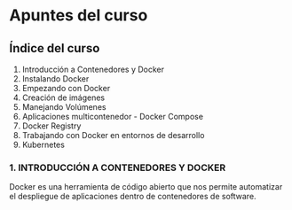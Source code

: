 # Apuntes del curso

## Índice del curso
1. Introducción a Contenedores y Docker
2. Instalando Docker
3. Empezando con Docker
4. Creación de imágenes
5. Manejando Volúmenes
6. Aplicaciones multicontenedor - Docker Compose
7. Docker Registry
8. Trabajando con Docker en entornos de desarrollo
9. Kubernetes

### 1. INTRODUCCIÓN A CONTENEDORES Y DOCKER
Docker es una herramienta de código abierto que nos permite automatizar el despliegue de aplicaciones dentro de contenedores de software.